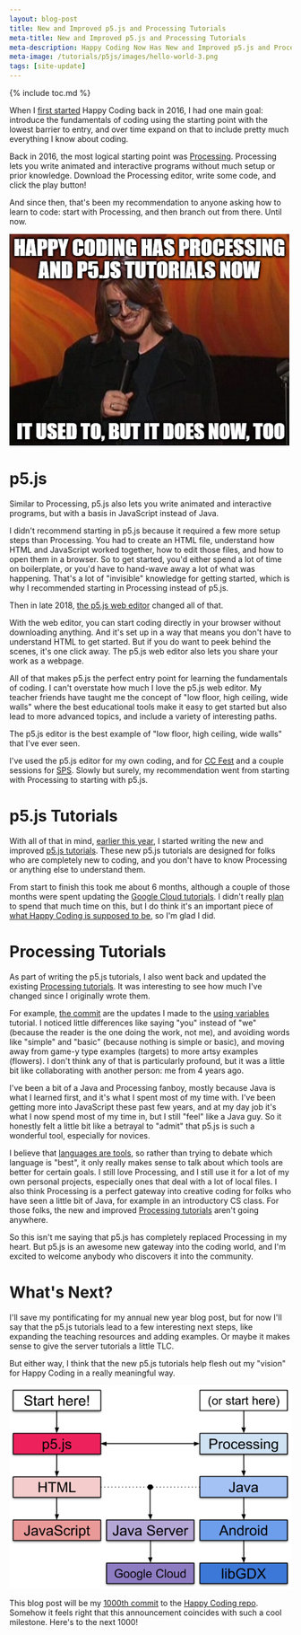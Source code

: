 ```yaml
---
layout: blog-post
title: New and Improved p5.js and Processing Tutorials
meta-title: New and Improved p5.js and Processing Tutorials
meta-description: Happy Coding Now Has New and Improved p5.js and Processing Tutorials
meta-image: /tutorials/p5js/images/hello-world-3.png
tags: [site-update]
---
```


{% include toc.md %}

When I [first started](/blog/hello-world) Happy Coding back in 2016, I had one main goal: introduce the fundamentals of coding using the starting point with the lowest barrier to entry, and over time expand on that to include pretty much everything I know about coding.

Back in 2016, the most logical starting point was [Processing](/tutorials/processing). Processing lets you write animated and interactive programs without much setup or prior knowledge. Download the Processing editor, write some code, and click the play button!

And since then, that's been my recommendation to anyone asking how to learn to code: start with Processing, and then branch out from there. Until now.

![Mitch Hedberg](/blog/images/p5js-tutorials/mitch.png)

# p5.js

Similar to Processing, p5.js also lets you write animated and interactive programs, but with a basis in JavaScript instead of Java.

I didn't recommend starting in p5.js because it required a few more setup steps than Processing. You had to create an HTML file, understand how HTML and JavaScript worked together, how to edit those files, and how to open them in a browser. So to get started, you'd either spend a lot of time on boilerplate, or you'd have to hand-wave away a lot of what was happening. That's a lot of "invisible" knowledge for getting started, which is why I recommended starting in Processing instead of p5.js.

Then in late 2018, [the p5.js web editor](https://medium.com/processing-foundation/hello-p5-js-web-editor-b90b902b74cf) changed all of that.

With the web editor, you can start coding directly in your browser without downloading anything. And it's set up in a way that means you don't have to understand HTML to get started. But if you do want to peek behind the scenes, it's one click away. The p5.js web editor also lets you share your work as a webpage.

All of that makes p5.js the perfect entry point for learning the fundamentals of coding. I can't overstate how much I love the p5.js web editor. My teacher friends have taught me the concept of "low floor, high ceiling, wide walls" where the best educational tools make it easy to get started but also lead to more advanced topics, and include a variety of interesting paths.

The p5.js editor is the best example of "low floor, high ceiling, wide walls" that I've ever seen.

I've used the p5.js editor for my own coding, and for [CC Fest](http://ccfest.rocks/) and a couple sessions for [SPS](https://buildyourfuture.withgoogle.com/programs/softwareproductsprint/). Slowly but surely, my recommendation went from starting with Processing to starting with p5.js.

# p5.js Tutorials

With all of that in mind, [earlier this year](https://twitter.com/KevinAWorkman/status/1257507624972546048), I started writing the new and improved [p5.js tutorials](/tutorials/p5js). These new p5.js tutorials are designed for folks who are completely new to coding, and you don't have to know Processing or anything else to understand them.

From start to finish this took me about 6 months, although a couple of those months were spent updating the [Google Cloud tutorials](https://happycoding.io/blog/google-cloud-java-11). I didn't really [plan](/blog/happy-new-year-2020) to spend that much time on this, but I do think it's an important piece of [what Happy Coding is supposed to be](/blog/what-is-happy-coding), so I'm glad I did.

# Processing Tutorials

As part of writing the p5.js tutorials, I also went back and updated the existing [Processing tutorials](/tutorials/processing). It was interesting to see how much I've changed since I originally wrote them.

For example, [the commit](https://github.com/KevinWorkman/HappyCoding/commit/d674c7bf1e40ba81d6b1309346ded35087d2d338) are the updates I made to the [using variables](/tutorials/processing/using-variables) tutorial. I noticed little differences like saying "you" instead of "we" (because the reader is the one doing the work, not me), and avoiding words like "simple" and "basic" (because nothing is simple or basic), and moving away from game-y type examples (targets) to more artsy examples (flowers). I don't think any of that is particularly profound, but it was a little bit like collaborating with another person: me from 4 years ago.

I've been a bit of a Java and Processing fanboy, mostly because Java is what I learned first, and it's what I spent most of my time with. I've been getting more into JavaScript these past few years, and at my day job it's what I now spend most of my time in, but I still "feel" like a Java guy. So it honestly felt a little bit like a betrayal to "admit" that p5.js is such a wonderful tool, especially for novices.

I believe that [languages are tools](/tutorials/p5js/which-processing), so rather than trying to debate which language is "best", it only really makes sense to talk about which tools are better for certain goals. I still love Processing, and I still use it for a lot of my own personal projects, especially ones that deal with a lot of local files. I also think Processing is a perfect gateway into creative coding for folks who have seen a little bit of Java, for example in an introductory CS class. For those folks, the new and improved [Processing tutorials](/tutorials/processing) aren't going anywhere.

So this isn't me saying that p5.js has completely replaced Processing in my heart. But p5.js is an awesome new gateway into the coding world, and I'm excited to welcome anybody who discovers it into the community.

# What's Next?

I'll save my pontificating for my annual new year blog post, but for now I'll say that the p5.js tutorials lead to a few interesting next steps, like expanding the teaching resources and adding examples. Or maybe it makes sense to give the server tutorials a little TLC.

But either way, I think that the new p5.js tutorials help flesh out my "vision" for Happy Coding in a really meaningful way.

![tutorial path](/tutorials/images/tutorial-path.png)

This blog post will be my [1000th commit](https://github.com/KevinWorkman/HappyCoding/commit/7d9444b2df8e9a1720fc6458a210384a1c7573ee) to the [Happy Coding repo](https://github.com/KevinWorkman/HappyCoding). Somehow it feels right that this announcement coincides with such a cool milestone. Here's to the next 1000!